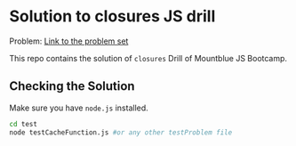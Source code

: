 # Solution to closures JS drill

Problem: [Link to the problem set](https://gist.github.com/nodelike/9d72aaf7bc2f9307aa2581bb8225b4a3)

This repo contains the solution of `closures` Drill of Mountblue JS Bootcamp.

## Checking the Solution

Make sure you have `node.js` installed.

```bash
cd test
node testCacheFunction.js #or any other testProblem file
```